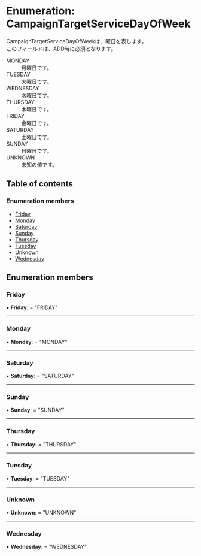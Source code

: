 # Enumeration: CampaignTargetServiceDayOfWeek


<div lang=\"ja\">CampaignTargetServiceDayOfWeekは、曜日を表します。<br> このフィールドは、ADD時に必須となります。</div>  <dl class=term>   <dt class=\"term__item\">MONDAY</dt>   <dd class=\"term__desc\"><span lang=\"ja\">月曜日です。</span></dd>   <dt class=\"term__item\">TUESDAY</dt>   <dd class=\"term__desc\"><span lang=\"ja\">火曜日です。</span></dd>   <dt class=\"term__item\">WEDNESDAY</dt>   <dd class=\"term__desc\"><span lang=\"ja\">水曜日です。</span></dd>   <dt class=\"term__item\">THURSDAY</dt>   <dd class=\"term__desc\"><span lang=\"ja\">木曜日です。</span></dd>   <dt class=\"term__item\">FRIDAY</dt>   <dd class=\"term__desc\"><span lang=\"ja\">金曜日です。</span></dd>   <dt class=\"term__item\">SATURDAY</dt>   <dd class=\"term__desc\"><span lang=\"ja\">土曜日です。</span></dd>   <dt class=\"term__item\">SUNDAY</dt>   <dd class=\"term__desc\"><span lang=\"ja\">日曜日です。</span></dd>   <dt class=\"term__item\">UNKNOWN</dt>   <dd class=\"term__desc\"><span lang=\"ja\">未知の値です。</span></dd> </dl>

## Table of contents

### Enumeration members

- [Friday](campaigntargetservicedayofweek.md#friday)
- [Monday](campaigntargetservicedayofweek.md#monday)
- [Saturday](campaigntargetservicedayofweek.md#saturday)
- [Sunday](campaigntargetservicedayofweek.md#sunday)
- [Thursday](campaigntargetservicedayofweek.md#thursday)
- [Tuesday](campaigntargetservicedayofweek.md#tuesday)
- [Unknown](campaigntargetservicedayofweek.md#unknown)
- [Wednesday](campaigntargetservicedayofweek.md#wednesday)

## Enumeration members

### Friday

• **Friday**: = "FRIDAY"

___

### Monday

• **Monday**: = "MONDAY"

___

### Saturday

• **Saturday**: = "SATURDAY"

___

### Sunday

• **Sunday**: = "SUNDAY"

___

### Thursday

• **Thursday**: = "THURSDAY"

___

### Tuesday

• **Tuesday**: = "TUESDAY"

___

### Unknown

• **Unknown**: = "UNKNOWN"

___

### Wednesday

• **Wednesday**: = "WEDNESDAY"
